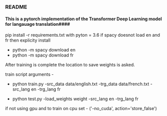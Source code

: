 ### README ####

#### This is a pytorch implementation of the Transformer Deep Learning model for langauage translation####
pip install -r requirements.txt with pyton = 3.6
if spacy doesnot load en and fr then explicity install 
* python -m spacy download en
* python -m spacy download fr

After training is complete the location to save weights is asked.

train script arguments - 
* python train.py -src_data
data/english.txt
-trg_data
data/french.txt
-src_lang
en
-trg_lang
fr

* python test.py -load_weights weight -src_lang en -trg_lang fr

if not using gpu and to train on cpu set - ('-no_cuda', action='store_false')
